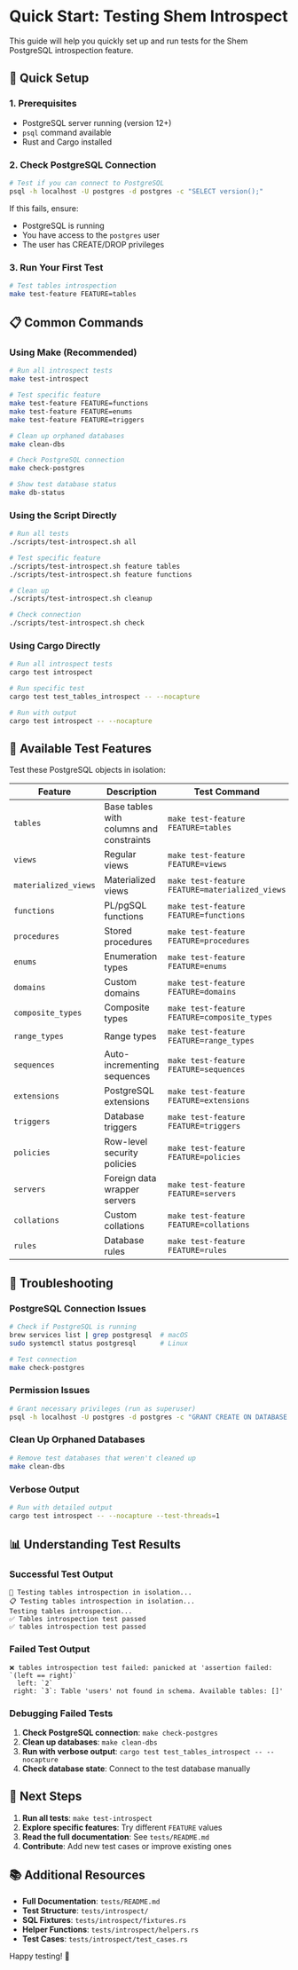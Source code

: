 # Quick Start: Testing Shem Introspect

This guide will help you quickly set up and run tests for the Shem PostgreSQL introspection feature.

## 🚀 Quick Setup

### 1. Prerequisites
- PostgreSQL server running (version 12+)
- `psql` command available
- Rust and Cargo installed

### 2. Check PostgreSQL Connection
```bash
# Test if you can connect to PostgreSQL
psql -h localhost -U postgres -d postgres -c "SELECT version();"
```

If this fails, ensure:
- PostgreSQL is running
- You have access to the `postgres` user
- The user has CREATE/DROP privileges

### 3. Run Your First Test
```bash
# Test tables introspection
make test-feature FEATURE=tables
```

## 📋 Common Commands

### Using Make (Recommended)
```bash
# Run all introspect tests
make test-introspect

# Test specific feature
make test-feature FEATURE=functions
make test-feature FEATURE=enums
make test-feature FEATURE=triggers

# Clean up orphaned databases
make clean-dbs

# Check PostgreSQL connection
make check-postgres

# Show test database status
make db-status
```

### Using the Script Directly
```bash
# Run all tests
./scripts/test-introspect.sh all

# Test specific feature
./scripts/test-introspect.sh feature tables
./scripts/test-introspect.sh feature functions

# Clean up
./scripts/test-introspect.sh cleanup

# Check connection
./scripts/test-introspect.sh check
```

### Using Cargo Directly
```bash
# Run all introspect tests
cargo test introspect

# Run specific test
cargo test test_tables_introspect -- --nocapture

# Run with output
cargo test introspect -- --nocapture
```

## 🎯 Available Test Features

Test these PostgreSQL objects in isolation:

| Feature | Description | Test Command |
|---------|-------------|--------------|
| `tables` | Base tables with columns and constraints | `make test-feature FEATURE=tables` |
| `views` | Regular views | `make test-feature FEATURE=views` |
| `materialized_views` | Materialized views | `make test-feature FEATURE=materialized_views` |
| `functions` | PL/pgSQL functions | `make test-feature FEATURE=functions` |
| `procedures` | Stored procedures | `make test-feature FEATURE=procedures` |
| `enums` | Enumeration types | `make test-feature FEATURE=enums` |
| `domains` | Custom domains | `make test-feature FEATURE=domains` |
| `composite_types` | Composite types | `make test-feature FEATURE=composite_types` |
| `range_types` | Range types | `make test-feature FEATURE=range_types` |
| `sequences` | Auto-incrementing sequences | `make test-feature FEATURE=sequences` |
| `extensions` | PostgreSQL extensions | `make test-feature FEATURE=extensions` |
| `triggers` | Database triggers | `make test-feature FEATURE=triggers` |
| `policies` | Row-level security policies | `make test-feature FEATURE=policies` |
| `servers` | Foreign data wrapper servers | `make test-feature FEATURE=servers` |
| `collations` | Custom collations | `make test-feature FEATURE=collations` |
| `rules` | Database rules | `make test-feature FEATURE=rules` |

## 🔧 Troubleshooting

### PostgreSQL Connection Issues
```bash
# Check if PostgreSQL is running
brew services list | grep postgresql  # macOS
sudo systemctl status postgresql      # Linux

# Test connection
make check-postgres
```

### Permission Issues
```bash
# Grant necessary privileges (run as superuser)
psql -h localhost -U postgres -d postgres -c "GRANT CREATE ON DATABASE postgres TO postgres;"
```

### Clean Up Orphaned Databases
```bash
# Remove test databases that weren't cleaned up
make clean-dbs
```

### Verbose Output
```bash
# Run with detailed output
cargo test introspect -- --nocapture --test-threads=1
```

## 📊 Understanding Test Results

### Successful Test Output
```
🚀 Testing tables introspection in isolation...
📋 Testing tables introspection in isolation...
Testing tables introspection...
✅ Tables introspection test passed
✅ tables introspection test passed
```

### Failed Test Output
```
❌ tables introspection test failed: panicked at 'assertion failed: `(left == right)`
  left: `2`
 right: `3`: Table 'users' not found in schema. Available tables: []'
```

### Debugging Failed Tests
1. **Check PostgreSQL connection**: `make check-postgres`
2. **Clean up databases**: `make clean-dbs`
3. **Run with verbose output**: `cargo test test_tables_introspect -- --nocapture`
4. **Check database state**: Connect to the test database manually

## 🎉 Next Steps

1. **Run all tests**: `make test-introspect`
2. **Explore specific features**: Try different `FEATURE` values
3. **Read the full documentation**: See `tests/README.md`
4. **Contribute**: Add new test cases or improve existing ones

## 📚 Additional Resources

- **Full Documentation**: `tests/README.md`
- **Test Structure**: `tests/introspect/`
- **SQL Fixtures**: `tests/introspect/fixtures.rs`
- **Helper Functions**: `tests/introspect/helpers.rs`
- **Test Cases**: `tests/introspect/test_cases.rs`

Happy testing! 🚀 